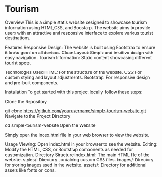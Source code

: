 # Tourism
Overview 
This is a simple statis website designed to showcase tourism information using HTML,CSS, and Boostarp. The website aims to provide users with an attractive and responsive interface to explore various tourist destinations.

Features
Responsive Design: The website is built using Bootstrap to ensure it looks good on all devices.
Clean Layout: Simple and intuitive design with easy navigation.
Tourism Information: Static content showcasing different tourist spots.

Technologies Used
HTML: For the structure of the website.
CSS: For custom styling and layout adjustments.
Bootstrap: For responsive design and pre-built components.

Installation
To get started with this project locally, follow these steps:

Clone the Repository

git clone https://github.com/yourusername/simple-tourism-website.git
Navigate to the Project Directory

cd simple-tourism-website
Open the Website

Simply open the index.html file in your web browser to view the website.

Usage
Viewing: Open index.html in your browser to see the website.
Editing: Modify the HTML, CSS, or Bootstrap components as needed for customization.
Directory Structure
index.html: The main HTML file of the website.
styles/: Directory containing custom CSS files.
images/: Directory for storing images used in the website.
assets/: Directory for additional assets like fonts or icons.







